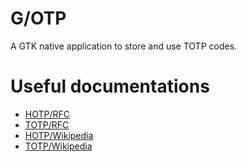 # G/OTP

A GTK native application to store and use TOTP codes.

# Useful documentations

* [HOTP/RFC](https://datatracker.ietf.org/doc/html/rfc4226)
* [TOTP/RFC](https://datatracker.ietf.org/doc/html/rfc6238)
* [HOTP/Wikipedia](https://en.wikipedia.org/wiki/HMAC-based_one-time_password)
* [TOTP/Wikipedia](https://fr.wikipedia.org/wiki/Mot_de_passe_%C3%A0_usage_unique_bas%C3%A9_sur_le_temps)